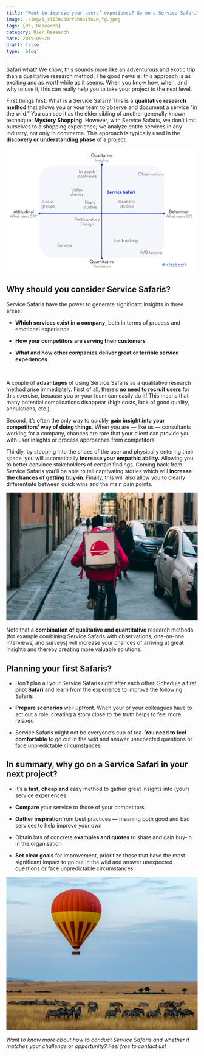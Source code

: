 ```yaml
---
title: "Want to improve your users’ experience? Go on a Service Safari"
image: ./img/1_rTIZ8u30rf3h0Si9KLN_Yg.jpeg
tags: [UX, Research]
category: User Research
date: 2019-09-20
draft: false
type: 'blog'
---
```


Safari what? We know, this sounds more like an adventurous and exotic trip than a qualitative research method. The good news is: this approach is as exciting and as worthwhile as it seems. When you know how, when, and why to use it, this can really help you to take your project to the next level.

First things first: What is a Service Safari? This is a **qualitative research method** that allows you or your team to observe and document a service “in the wild.” You can see it as the elder sibling of another generally known technique: **Mystery Shopping**. However, with Service Safaris, we don’t limit ourselves to a shopping experience; we analyze entire services in any industry, not only in commerce. This approach is typically used in the **discovery or understanding phase** of a project.

![Service safari graph](./img/1_M4Uq0KrdsufyeMSUQBcIaQ.png)

## Why should you consider Service Safaris?

Service Safaris have the power to generate significant insights in three areas:

- **Which services exist in a company**, both in terms of process and emotional experience

- **How your competitors are serving their customers**

- **What and how other companies deliver great or terrible service experiences**

</br>

A couple of **advantages** of using Service Safaris as a qualitative research method arise immediately. 
First of all, there’s **no need to recruit users** for this exercise, because you or your team can easily do it! This means that many potential complications disappear (high costs, lack of good quality, annulations, etc.).

Second, it’s often the only way to quickly **gain insight into your competitors’ way of doing things**. When you are — like us — consultants working for a company, chances are rare that your client can provide you with user insights or process approaches from competitors.

Thirdly, by stepping into the shoes of the user and physically entering their space, you will automatically **increase your empathic ability.** Allowing you to better convince stakeholders of certain findings. Coming back from Service Safaris you’ll be able to tell captivating stories which will **increase the chances of getting** **buy-in**. Finally, this will also allow you to clearly differentiate between quick wins and the main pain points.

![Delivery worker](./img/1_CwFgi4EacUEWj04re3lmSA.jpeg)

Note that a **combination of qualitative and quantitative** research methods (for example combining Service Safaris with observations, one-on-one interviews, and surveys) will increase your chances of arriving at great insights and thereby creating more valuable solutions.

## Planning your first Safaris? 

- Don’t plan all your Service Safaris right after each other. Schedule a first **pilot Safari** and learn from the experience to improve the following Safaris

- **Prepare scenarios** well upfront. When your or your colleagues have to act out a role, creating a story close to the truth helps to feel more relaxed

- Service Safaris might not be everyone’s cup of tea. **You need to feel comfortable** to go out in the wild and answer unexpected questions or face unpredictable circumstances

## In summary, why go on a Service Safari in your next project?

- It’s a **fast, cheap and** easy method to gather great insights into (your) service experiences

- **Compare** your service to those of your competitors

- **Gather inspiration**from best practices — meaning both good and bad services to help improve your own

- Obtain lots of concrete **examples and quotes** to share and gain buy-in in the organisation

- **Set clear goals** for improvement, prioritize those that have the most significant impact to go out in the wild and answer unexpected questions or face unpredictable circumstances.

![Hot air balloon safari](./img/1_cKeCWQs--CMlHj0_4OkP5g.jpeg)

*Want to know more about how to conduct Service Safaris and whether it matches your challenge or opportunity? Feel free to contact us!*
